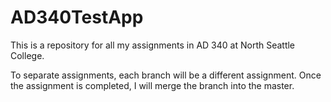# AD340TestApp
This is a repository for all my assignments in AD 340 at North Seattle College.

To separate assignments, each branch will be a different assignment. Once the assignment is completed, I will merge the branch into the master.
